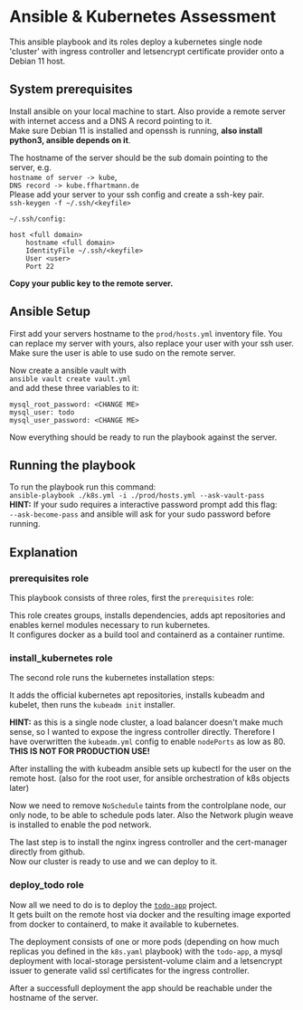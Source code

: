 # Ansible & Kubernetes Assessment

This ansible playbook and its roles deploy a kubernetes single node 'cluster' with ingress controller and letsencrypt certificate provider onto a Debian 11 host.  
## System prerequisites
Install ansible on your local machine to start. Also provide a remote server with internet access and a DNS A record pointing to it.  
Make sure Debian 11 is installed and openssh is running, __also install python3, ansible depends on it__.  

The hostname of the server should be the sub domain pointing to the server, e.g.   
`hostname of server -> kube`,  
`DNS record -> kube.ffhartmann.de`  
Please add your server to your ssh config and create a ssh-key pair.  
`ssh-keygen -f ~/.ssh/<keyfile>`  

`~/.ssh/config:`   
```
host <full domain>
    hostname <full domain> 
    IdentityFile ~/.ssh/<keyfile>
    User <user>
    Port 22
```  
__Copy your public key to the remote server.__

## Ansible Setup
First add your servers hostname to the `prod/hosts.yml` inventory file.
You can replace my server with yours, also replace your user with your ssh user.  
Make sure the user is able to use sudo on the remote server.  

Now create a ansible vault with  
`ansible vault create vault.yml`  
and add these three variables to it:
```
mysql_root_password: <CHANGE ME>
mysql_user: todo
mysql_user_password: <CHANGE ME>
```

Now everything should be ready to run the playbook against the server.

## Running the playbook
To run the playbook run this command:  
`ansible-playbook ./k8s.yml -i ./prod/hosts.yml --ask-vault-pass`  
__HINT:__ If your sudo requires a interactive password prompt add this flag:  
`--ask-become-pass` and ansible will ask for your sudo password before running.

## Explanation
### prerequisites role
This playbook consists of three roles, first the `prerequisites` role:  

This role creates groups, installs dependencies, adds apt repositories and enables kernel modules necessary to run kubernetes.  
It configures docker as a build tool and containerd as a container runtime.  

### install_kubernetes role
The second role runs the kubernetes installation steps:  

It adds the official kubernetes apt repositories, installs kubeadm and kubelet, then runs the `kubeadm init` installer. 

__HINT:__ as this is a single node cluster, a load balancer doesn't make much sense, so I wanted to expose the ingress controller directly. Therefore I have overwritten the `kubeadm.yml` config to enable `nodePorts` as low as 80.  
__THIS IS NOT FOR PRODUCTION USE!__  

After installing the with kubeadm ansible sets up kubectl for the user on the remote host. 
(also for the root user, for ansible orchestration of k8s objects later)

Now we need to remove `NoSchedule` taints from the controlplane node, our only node, to be able to schedule pods later. Also the Network plugin weave is installed to enable the pod network.  

The last step is to install the nginx ingress controller and the cert-manager directly from github.  
Now our cluster is ready to use and we can deploy to it.

### deploy_todo role
Now all we need to do is to deploy the [`todo-app`](https://github.com/docker/getting-started-app.git) project.  
It gets built on the remote host via docker and the resulting image exported from docker to containerd, to make it available to kubernetes.

The deployment consists of one or more pods (depending on how much replicas you defined in the `k8s.yaml` playbook) with the `todo-app`, a mysql deployment with local-storage persistent-volume claim and a letsencrypt issuer to generate valid ssl certificates for the ingress controller. 

After a successfull deployment the app should be reachable under the hostname of the server.